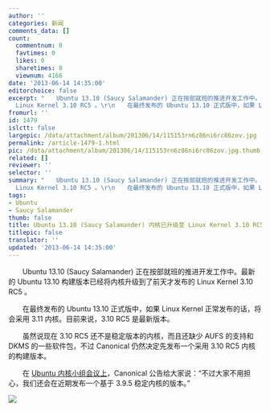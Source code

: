 ```yaml
---
author: ''
categories: 新闻
comments_data: []
count:
  commentnum: 0
  favtimes: 0
  likes: 0
  sharetimes: 0
  viewnum: 4166
date: '2013-06-14 14:35:00'
editorchoice: false
excerpt: "　　Ubuntu 13.10 (Saucy Salamander) 正在按部就班的推进开发工作中。最新的 Ubuntu 13.10 构建版本已经将内核升级到了前天才发布的
  Linux Kernel 3.10 RC5 。\r\n　　在最终发布的 Ubuntu 13.10 正式版中，如果 Linux ..."
fromurl: ''
id: 1479
islctt: false
largepic: /data/attachment/album/201306/14/115153rn6z86ni6rc86zov.jpg
permalink: /article-1479-1.html
pic: /data/attachment/album/201306/14/115153rn6z86ni6rc86zov.jpg.thumb.jpg
related: []
reviewer: ''
selector: ''
summary: "　　Ubuntu 13.10 (Saucy Salamander) 正在按部就班的推进开发工作中。最新的 Ubuntu 13.10 构建版本已经将内核升级到了前天才发布的
  Linux Kernel 3.10 RC5 。\r\n　　在最终发布的 Ubuntu 13.10 正式版中，如果 Linux ..."
tags:
- Ubuntu
- Saucy Salamander
thumb: false
title: Ubuntu 13.10 (Saucy Salamander) 内核已升级至 Linux Kernel 3.10 RC5
titlepic: false
translator: ''
updated: '2013-06-14 14:35:00'
---
```


　　Ubuntu 13.10 (Saucy Salamander) 正在按部就班的推进开发工作中。最新的 Ubuntu 13.10 构建版本已经将内核升级到了前天才发布的 Linux Kernel 3.10 RC5 。


　　在最终发布的 Ubuntu 13.10 正式版中，如果 Linux Kernel 正常发布的话，将会采用 3.11 内核。目前来说，3.10 RC5 是最新版本。


　　虽然说现在 3.10 RC5 还不是稳定版本的内核，而且还缺少 AUFS 的支持和 DKMS 的一些软件包，不过 Canonical 仍然决定先发布一个采用 3.10 RC5 内核的构建版本。


　　在 [Ubuntu 内核小组会议上](https://lists.ubuntu.com/archives/ubuntu-devel/2013-June/037238.html)，Canonical 公告给大家说：“不过大家不用担心，我们还会在近期发布一个基于 3.9.5 稳定内核的版本。”


![](/data/attachment/album/201306/14/115153rn6z86ni6rc86zov.jpg)